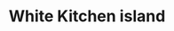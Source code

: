 ---
title: "White Kitchen island"
image: "src/img/messages_0 (2).webp"
tag:
- woodwork
- kitchen
---
